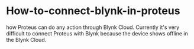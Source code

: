 # How-to-connect-blynk-in-proteus
how Proteus can do any action through Blynk Cloud. Currently it's very difficult to connect Proteus with Blynk because the device shows offline in the Blynk Cloud.
